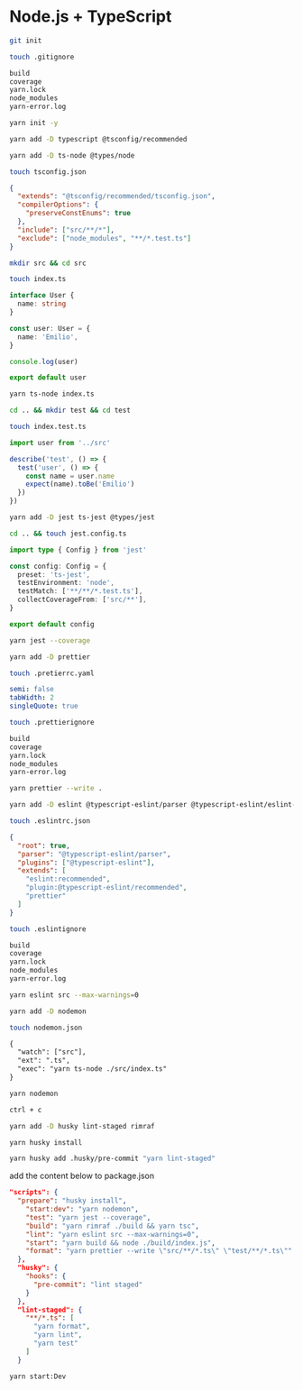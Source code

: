# Node.js + TypeScript

```bash
git init
```

```bash
touch .gitignore
```

```txt
build
coverage
yarn.lock
node_modules
yarn-error.log
```

```bash
yarn init -y
```

```bash
yarn add -D typescript @tsconfig/recommended
```

```bash
yarn add -D ts-node @types/node
```

```bash
touch tsconfig.json
```

```json
{
  "extends": "@tsconfig/recommended/tsconfig.json",
  "compilerOptions": {
    "preserveConstEnums": true
  },
  "include": ["src/**/*"],
  "exclude": ["node_modules", "**/*.test.ts"]
}
```

```bash
mkdir src && cd src
```

```bash
touch index.ts
```

```ts
interface User {
  name: string
}

const user: User = {
  name: 'Emilio',
}

console.log(user)

export default user
```

```bash
yarn ts-node index.ts
```

```bash
cd .. && mkdir test && cd test
```

```bash
touch index.test.ts
```

```ts
import user from '../src'

describe('test', () => {
  test('user', () => {
    const name = user.name
    expect(name).toBe('Emilio')
  })
})
```

```bash
yarn add -D jest ts-jest @types/jest
```

```bash
cd .. && touch jest.config.ts
```

```ts
import type { Config } from 'jest'

const config: Config = {
  preset: 'ts-jest',
  testEnvironment: 'node',
  testMatch: ['**/**/*.test.ts'],
  collectCoverageFrom: ['src/**'],
}

export default config
```

```bash
yarn jest --coverage
```

```bash
yarn add -D prettier
```

```bash
touch .pretierrc.yaml
```

```yaml
semi: false
tabWidth: 2
singleQuote: true
```

```bash
touch .prettierignore
```

```txt
build
coverage
yarn.lock
node_modules
yarn-error.log
```

```bash
yarn prettier --write .
```

```bash
yarn add -D eslint @typescript-eslint/parser @typescript-eslint/eslint-plugin eslint-config-prettier
```

```bash
touch .eslintrc.json
```

```json
{
  "root": true,
  "parser": "@typescript-eslint/parser",
  "plugins": ["@typescript-eslint"],
  "extends": [
    "eslint:recommended",
    "plugin:@typescript-eslint/recommended",
    "prettier"
  ]
}
```

```bash
touch .eslintignore
```

```txt
build
coverage
yarn.lock
node_modules
yarn-error.log
```

```bash
yarn eslint src --max-warnings=0
```

```bash
yarn add -D nodemon
```

```bash
touch nodemon.json
```

```txt
{
  "watch": ["src"],
  "ext": ".ts",
  "exec": "yarn ts-node ./src/index.ts"
}
```

```bash
yarn nodemon
```

```bash
ctrl + c
```

```bash
yarn add -D husky lint-staged rimraf
```

```bash
yarn husky install
```

```bash
yarn husky add .husky/pre-commit "yarn lint-staged"
```

add the content below to package.json

```json
"scripts": {
  "prepare": "husky install",
    "start:dev": "yarn nodemon",
    "test": "yarn jest --coverage",
    "build": "yarn rimraf ./build && yarn tsc",
    "lint": "yarn eslint src --max-warnings=0",
    "start": "yarn build && node ./build/index.js",
    "format": "yarn prettier --write \"src/**/*.ts\" \"test/**/*.ts\""
  },
  "husky": {
    "hooks": {
      "pre-commit": "lint staged"
    }
  },
  "lint-staged": {
    "**/*.ts": [
      "yarn format",
      "yarn lint",
      "yarn test"
    ]
  }
```

```bash
yarn start:Dev
```
